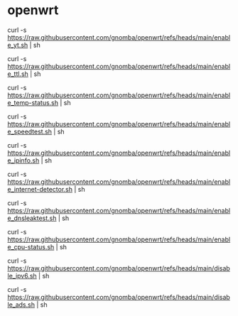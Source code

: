 # openwrt

curl -s https://raw.githubusercontent.com/gnomba/openwrt/refs/heads/main/enable_yt.sh | sh

curl -s https://raw.githubusercontent.com/gnomba/openwrt/refs/heads/main/enable_ttl.sh | sh

curl -s https://raw.githubusercontent.com/gnomba/openwrt/refs/heads/main/enable_temp-status.sh | sh

curl -s https://raw.githubusercontent.com/gnomba/openwrt/refs/heads/main/enable_speedtest.sh | sh

curl -s https://raw.githubusercontent.com/gnomba/openwrt/refs/heads/main/enable_ipinfo.sh | sh

curl -s https://raw.githubusercontent.com/gnomba/openwrt/refs/heads/main/enable_internet-detector.sh | sh

curl -s https://raw.githubusercontent.com/gnomba/openwrt/refs/heads/main/enable_dnsleaktest.sh | sh

curl -s https://raw.githubusercontent.com/gnomba/openwrt/refs/heads/main/enable_cpu-status.sh | sh

curl -s https://raw.githubusercontent.com/gnomba/openwrt/refs/heads/main/disable_ipv6.sh | sh

curl -s https://raw.githubusercontent.com/gnomba/openwrt/refs/heads/main/disable_ads.sh | sh
